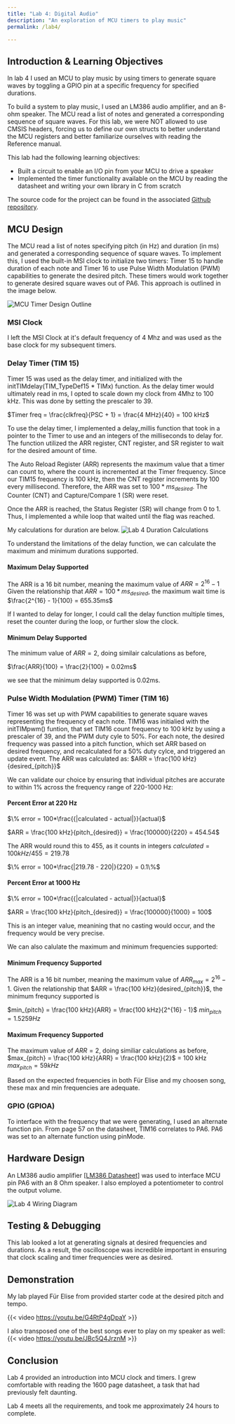 ```yaml
---
title: "Lab 4: Digital Audio"
description: "An exploration of MCU timers to play music"
permalink: /lab4/

---
```

## Introduction & Learning Objectives
In lab 4 I used an MCU to play music by using timers to generate square waves by toggling a GPIO pin at a specific frequency for specified durations.

To build a system to play music, I used an LM386 audio amplifier, and an 8-ohm speaker. The MCU read a list of notes and generated a corresponding sequence of square waves. For this lab, we were NOT allowed to use CMSIS headers, forcing us to define our own structs to better understand the MCU registers and better familiarize ourselves with reading the Reference manual.

This lab had the following learning objectives: 

<ul>
<li>Built a circuit to enable an I/O pin from your MCU to drive a speaker</li>
<li>Implemented the timer functionality available on the MCU by reading the datasheet and writing your own library in C from scratch</li>
</ul>

The source code for the project can be found in the associated [Github repository](https://github.com/vparizot/e155-lab4).

## MCU Design

The MCU read a list of notes specifying pitch (in Hz) and duration (in ms) and generated a corresponding sequence of square waves. To implement this, I used the built-in MSI clock to initialize two timers: Timer 15 to handle duration of each note and Timer 16 to use Pulse Width Modulation (PWM) capabilities to generate the desired pitch. These timers would work together to generate desired square waves out of PA6. This approach is outlined in the image below. 

![MCU Timer Design Outline](/assets/images/lab4/MCU_TIM_Outline.jpeg) 

### MSI Clock
I left the MSI Clock at it's default frequency of 4 Mhz and was used as the base clock for my subsequent timers. 


### Delay Timer (TIM 15)
Timer 15 was used as the delay timer, and initialized with the initTIMdelay(TIM_TypeDef15 * TIMx) function. As the delay timer would ultimately read in ms, I opted to scale down my clock from 4Mhz to 100 kHz. This was done by setting the prescaler to 39. 

$Timer freq = \frac{clkfreq}{PSC + 1} = \frac{4 MHz}{40} = 100 kHz$

To use the delay timer, I implemented a delay_millis function that took in a pointer to the Timer to use and an integers of the milliseconds to delay for. The function utilized the ARR register, CNT register, and SR register to wait for the desired amount of time.

The Auto Reload Register (ARR) represents the maximum value that a timer can count to, where the count is incremented at the Timer frequency. Since our TIM15 frequency is 100 kHz, then the CNT register increments by 100 every millisecond. Therefore, the ARR was set to $100*ms_{desired}$. The Counter (CNT) and Capture/Compare 1 (SR) were reset.

Once the ARR is reached, the Status Register (SR) will change from 0 to 1. Thus, I implemented a while loop that waited until the flag was reached. 

My calculations for duration are below.
![Lab 4 Duration Calculations](/assets/images/lab4/durationCalc.jpeg) 

To understand the limitations of the delay function, we can calculate the maximum and minimum durations supported. 

#### Maximum Delay Supported
The ARR is a 16 bit number, meaning the maximum value of $ARR = 2^{16} - 1$ 
Given the relationship that $ARR = 100*ms_{desired}$, the maximum wait time is $\frac{2^{16} - 1}{100} = 655.35ms$

If I wanted to delay for longer, I could call the delay function multiple times, reset the counter during the loop, or further slow the clock.

#### Minimum Delay Supported
The minimum value of $ARR = 2$, doing similair calculations as before, 

$\frac{ARR}{100} = \frac{2}{100} = 0.02ms$

we see that the minimum delay supported is 0.02ms. 

### Pulse Width Modulation (PWM) Timer (TIM 16)
Timer 16 was set up with PWM capabilities to generate square waves representing the frequency of each note. TIM16 was initialied with the initTIMpwm() funtion, that set TIM16 count frequency to 100 kHz by using a prescaler of 39, and the PWM duty cyle to 50%. For each note, the desired frequency was passed into a pitch function, which set ARR based on desired frequency, and recalculated for a 50% duty cylce, and triggered an update event. The ARR was calculated as: $ARR = \frac{100 kHz}{desired_{pitch}}$
    
We can validate our choice by ensuring that individual pitches are accurate to within 1% across the frequency range of 220-1000 Hz: 

#### Percent Error at 220 Hz
$\% error = 100*\frac{{|calculated - actual|}}{actual}$

$ARR = \frac{100 kHz}{pitch_{desired}} = \frac{100000}{220} = 454.54$

The ARR would round this to 455, as it counts in integers
$calculated = 100 kHz/ 455 = 219.78$

$\% error = 100*\frac{|219.78 - 220|}{220} = 0.1\%$

#### Percent Error at 1000 Hz
$\% error = 100*\frac{{|calculated - actual|}}{actual}$

$ARR = \frac{100 kHz}{pitch_{desired}} = \frac{100000}{1000} = 100$

This is an integer value, meanining that no casting would occur, and the frequency would be very precise. 

We can also calulate the maximum and minimum frequencies supported: 

#### Minimum Frequency Supported
The ARR is a 16 bit number, meaning the maximum value of $ARR_{max} = 2^{16} - 1$.
Given the relationship that $ARR = \frac{100 kHz}{desired_{pitch}}$, the minimum frequncy supported is 

$min_{pitch} = \frac{100 kHz}{ARR} = \frac{100 kHz}{2^{16} - 1}$
$min_{pitch} = 1.5259 Hz$ 


#### Maximum Frequency Supported
The maximum value of $ARR = 2$, doing similiar calculations as before, 
$max_{pitch} = \frac{100 kHz}{ARR} = \frac{100 kHz}{2}$ = 100 kHz
$max_{pitch} = 59 kHz$ 

Based on the expected frequencies in both Für Elise and my choosen song, these max and min frequencies are adequate.

### GPIO (GPIOA)
To interface with the frequency that we were generating, I used an alternate function pin. From page 57 on the datasheet, TIM16 correlates to PA6. PA6 was set to an alternate function using pinMode.

## Hardware Design
An LM386 audio amplifier [[LM386 Datasheet]](https://www.ti.com/lit/ds/symlink/lm386.pdf) was used to interface MCU pin PA6 with an 8 Ohm speaker. I also employed a potentiometer to control the output volume.

![Lab 4 Wiring Diagram](/assets/images/lab4/WiringDiagram.jpeg) 

## Testing & Debugging
This lab looked a lot at generating signals at desired frequencies and durations. As a result, the oscilloscope was incredible important in ensuring that clock scaling and timer frequencies were as desired. 

## Demonstration
My lab played Für Elise from provided starter code at the desired pitch and tempo. 

{{< video https://youtu.be/G4RtP4gDpaY >}}

I also transposed one of the best songs ever to play on my speaker as well:
{{< video https://youtu.be/JBc5Q4JrznM >}}


## Conclusion
Lab 4 provided an introduction into MCU clock and timers. I grew comfortable with reading the 1600 page datasheet, a task that had previously felt daunting.

Lab 4 meets all the requirements, and took me approximately 24 hours to complete.



